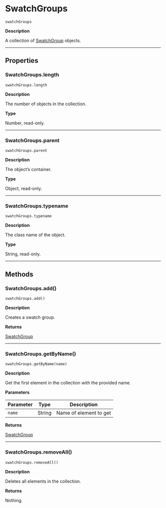 # SwatchGroups

`swatchGroups`

**Description**

A collection of [SwatchGroup](SwatchGroup.md#jsobjref-swatchgroup) objects.

---

## Properties

### SwatchGroups.length

`swatchGroups.length`

**Description**

The number of objects in the collection.

**Type**

Number, read-only.

---

### SwatchGroups.parent

`swatchGroups.parent`

**Description**

The object’s container.

**Type**

Object, read-only.

---

### SwatchGroups.typename

`swatchGroups.typename`

**Description**

The class name of the object.

**Type**

String, read-only.

---

## Methods

### SwatchGroups.add()

`swatchGroups.add()`

**Description**

Creates a swatch group.

**Returns**

[SwatchGroup](SwatchGroup.md#jsobjref-swatchgroup)

---

### SwatchGroups.getByName()

`swatchGroups.getByName(name)`

**Description**

Get the first element in the collection with the provided name.

**Parameters**

| Parameter   | Type   | Description            |
|-------------|--------|------------------------|
| `name`      | String | Name of element to get |

**Returns**

[SwatchGroup](SwatchGroup.md#jsobjref-swatchgroup)

---

### SwatchGroups.removeAll()

`swatchGroups.removeAll()`

**Description**

Deletes all elements in the collection.

**Returns**

Nothing.
